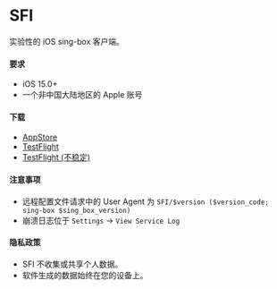 # SFI

实验性的 iOS sing-box 客户端。

#### 要求

* iOS 15.0+
* 一个非中国大陆地区的 Apple 账号

#### 下载

* [AppStore](https://apps.apple.com/us/app/sing-box/id6451272673)
* [TestFlight](https://testflight.apple.com/join/AcqO44FH)
* [TestFlight (不稳定)](https://testflight.apple.com/join/Aqw9v5D3)

#### 注意事项

* 远程配置文件请求中的 User Agent 为 `SFI/$version ($version_code; sing-box $sing_box_version)`
* 崩溃日志位于 `Settings` -> `View Service Log`

#### 隐私政策

* SFI 不收集或共享个人数据。
* 软件生成的数据始终在您的设备上。
